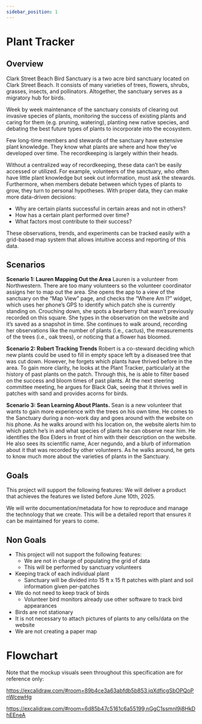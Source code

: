 ```yaml
---
sidebar_position: 1
---
```


# Plant Tracker

## Overview
Clark Street Beach Bird Sanctuary is a two acre bird sanctuary located on Clark Street Beach. It consists of many varieties of trees, flowers, shrubs, grasses, insects, and pollinators. Altogether, the sanctuary serves as a migratory hub for birds.

Week by week maintenance of the sanctuary consists of clearing out invasive species of plants, monitoring the success of existing plants and caring for them (e.g. pruning, watering), planting new native species, and debating the best future types of plants to incorporate into the ecosystem.

Few long-time members and stewards of the sanctuary have extensive plant knowledge. They know what plants are where and how they’ve developed over time. The recordkeeping is largely within their heads.

Without a centralized way of recordkeeping, these data can’t be easily accessed or utilized. For example, volunteers of the sanctuary, who often have little plant knowledge but seek out information, must ask the stewards. Furthermore, when members debate between which types of plants to grow, they turn to personal hypotheses. With proper data, they can make more data-driven decisions:
* Why are certain plants successful in certain areas and not in others?
* How has a certain plant performed over time?
* What factors most contribute to their success?

These observations, trends, and experiments can be tracked easily with a grid-based map system that allows intuitive access and reporting of this data.

## Scenarios
**Scenario 1: Lauren Mapping Out the Area**
Lauren is a volunteer from Northwestern. There are too many volunteers so the volunteer coordinator assigns her to map out the area. She opens the app to a view of the sanctuary on the “Map View” page, and checks the “Where Am I?” widget, which uses her phone’s GPS to identify which patch she is currently standing on. Crouching down, she spots a bearberry that wasn’t previously recorded on this square. She types in the observation on the website and it’s saved as a snapshot in time. She continues to walk around, recording her observations like the number of plants (i.e., cactus), the measurements of the trees (i.e., oak trees), or noticing that a flower has bloomed. 

**Scenario 2: Robert Tracking Trends**
Robert is a co-steward deciding which new plants could be used to fill in empty space left by a diseased tree that was cut down. However, he forgets which plants have thrived before in the area. To gain more clarity, he looks at the Plant Tracker, particularly at the history of past plants on the patch. Through this, he is able to filter based on the success and bloom times of past plants. At the next steering committee meeting, he argues for Black Oak, seeing that it thrives well in patches with sand and provides acorns for birds.

**Scenario 3: Sean Learning About Plants.**
Sean is a new volunteer that wants to gain more experience with the trees on his own time. He comes to the Sanctuary during a non-work day and goes around with the website on his phone. As he walks around with his location on, the website alerts him to which patch he’s in and what species of plants he can observe near him. He identifies the Box Elders in front of him with their description on the website. He also sees its scientific name, Acer negundo, and a blurb of information about it that was recorded by other volunteers. As he walks around, he gets to know much more about the varieties of plants in the Sanctuary.

## Goals
This project will support the following features:
We will deliver a product that achieves the features we listed before June 10th, 2025.

We will write documentation/metadata for how to reproduce and manage the technology that we create. This will be a detailed report that ensures it can be maintained for years to come. 

## Non Goals
* This project will not support the following features:
  * We are not in charge of populating the grid of data
  * This will be performed by sanctuary volunteers
* Keeping track of each individual plant
  * Sanctuary will be divided into 15 ft x 15 ft patches with plant and soil information given per-patches
* We do not need to keep track of birds
  * Volunteer bird monitors already use other software to track bird appearances
* Birds are not stationary
* It is not necessary to attach pictures of plants to any cells/data on the website
* We are not creating a paper map

# Flowchart
Note that the mockup visuals seen throughout this specification are for reference only:

https://excalidraw.com/#room=89b4ce3a63abfdb5b853,jqXdficgSbOPQoPnWcewHg

https://excalidraw.com/#room=6d85b47c5161c6a55199,nGgC1ssmnl9j8HkDhEEneA

